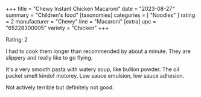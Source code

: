 +++
title = "Chewy Instant Chicken Macaroni"
date = "2023-08-27"
summary = "Children's food"
[taxonomies]
categories = [ "Noodles" ]
rating = 2
manufacturer = "Chewy"
line = "Macaroni"
[extra]
upc = "65228300005"
variety = "Chicken"
+++

Rating: 2

I had to cook them longer than recommended by about a minute.
They are slippery and really like to go flying.

It's a very smooth pasta with watery soup, like bullion powder.
The oil packet smelt kindof motorey.
Low sauce emulsion, low sauce adhesion.

Not actively terrible but definitely not good.
